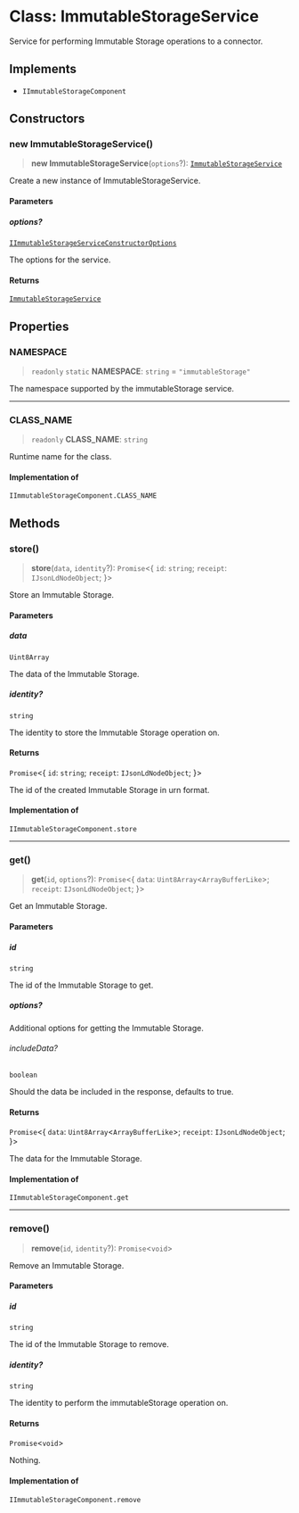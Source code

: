 # Class: ImmutableStorageService

Service for performing Immutable Storage operations to a connector.

## Implements

- `IImmutableStorageComponent`

## Constructors

### new ImmutableStorageService()

> **new ImmutableStorageService**(`options`?): [`ImmutableStorageService`](ImmutableStorageService.md)

Create a new instance of ImmutableStorageService.

#### Parameters

##### options?

[`IImmutableStorageServiceConstructorOptions`](../interfaces/IImmutableStorageServiceConstructorOptions.md)

The options for the service.

#### Returns

[`ImmutableStorageService`](ImmutableStorageService.md)

## Properties

### NAMESPACE

> `readonly` `static` **NAMESPACE**: `string` = `"immutableStorage"`

The namespace supported by the immutableStorage service.

***

### CLASS\_NAME

> `readonly` **CLASS\_NAME**: `string`

Runtime name for the class.

#### Implementation of

`IImmutableStorageComponent.CLASS_NAME`

## Methods

### store()

> **store**(`data`, `identity`?): `Promise`\<\{ `id`: `string`; `receipt`: `IJsonLdNodeObject`; \}\>

Store an Immutable Storage.

#### Parameters

##### data

`Uint8Array`

The data of the Immutable Storage.

##### identity?

`string`

The identity to store the Immutable Storage operation on.

#### Returns

`Promise`\<\{ `id`: `string`; `receipt`: `IJsonLdNodeObject`; \}\>

The id of the created Immutable Storage in urn format.

#### Implementation of

`IImmutableStorageComponent.store`

***

### get()

> **get**(`id`, `options`?): `Promise`\<\{ `data`: `Uint8Array`\<`ArrayBufferLike`\>; `receipt`: `IJsonLdNodeObject`; \}\>

Get an Immutable Storage.

#### Parameters

##### id

`string`

The id of the Immutable Storage to get.

##### options?

Additional options for getting the Immutable Storage.

###### includeData?

`boolean`

Should the data be included in the response, defaults to true.

#### Returns

`Promise`\<\{ `data`: `Uint8Array`\<`ArrayBufferLike`\>; `receipt`: `IJsonLdNodeObject`; \}\>

The data for the Immutable Storage.

#### Implementation of

`IImmutableStorageComponent.get`

***

### remove()

> **remove**(`id`, `identity`?): `Promise`\<`void`\>

Remove an Immutable Storage.

#### Parameters

##### id

`string`

The id of the Immutable Storage to remove.

##### identity?

`string`

The identity to perform the immutableStorage operation on.

#### Returns

`Promise`\<`void`\>

Nothing.

#### Implementation of

`IImmutableStorageComponent.remove`
